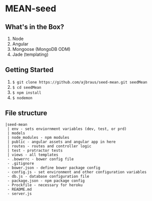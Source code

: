 # MEAN-seed

## What's in the Box?

1. Node
2. Angular
3. Mongoose (MongoDB ODM)
4. Jade (templating)

## Getting Started

1. ```$ git clone https://github.com/ajbraus/seed-mean.git seedMean```
2. ```$ cd seedMean```
3. ```$ npm install```
4. ```$ nodemon```


## File structure

```
|seed-mean
 | env - sets enviornment variables (dev, test, or prd)
 | models 
 | node_modules - npm modules
 | public - angular assets and angular app in here
 | routes - routes and controller logic
 | test - protractor tests
 | views - all templates
 - .bowerrc - bower config file
 - .gitignore 
 - bower.json - define bower package config
 - config.js - set environment and other configuration variables 
 - db.js - database configuration file
 - package.json - npm package config
 - Prockfile - necessary for heroku
 - README.md
 - server.js 

```